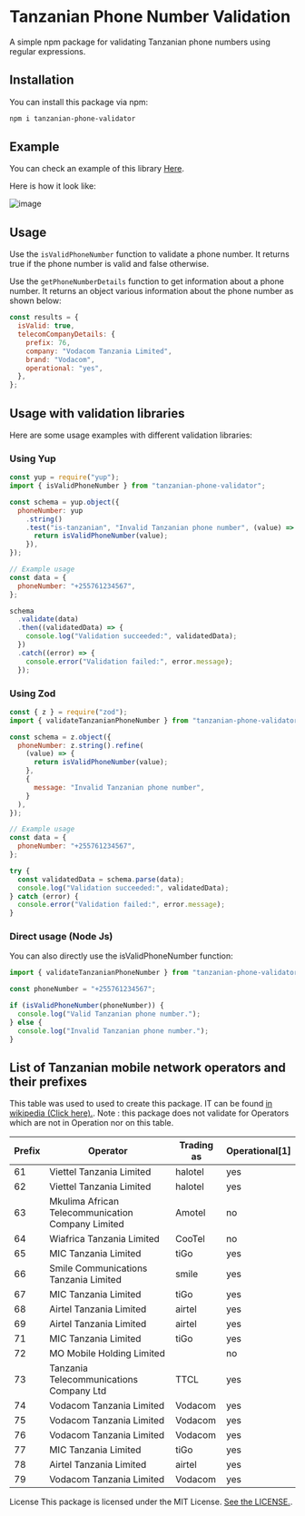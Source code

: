 # Tanzanian Phone Number Validation

A simple npm package for validating Tanzanian phone numbers using regular expressions.

## Installation

You can install this package via npm:

```bash
npm i tanzanian-phone-validator
```

## Example

You can check an example of this library [Here](https://tanzania-phone-validator-playground.vercel.app/).

Here is how it look like:

![image](https://github.com/fredygerman/tanzanian-phone-validator/blob/main/screenshots/ScreenShot.png?raw=true)

## Usage

Use the `isValidPhoneNumber` function to validate a phone number. It returns true if the phone number is valid and false otherwise.

Use the `getPhoneNumberDetails` function to get information about a phone number. It returns an object various information about the phone number as shown below:

```js
const results = {
  isValid: true,
  telecomCompanyDetails: {
    prefix: 76,
    company: "Vodacom Tanzania Limited",
    brand: "Vodacom",
    operational: "yes",
  },
};
```

## Usage with validation libraries

Here are some usage examples with different validation libraries:

### Using Yup

```js
const yup = require("yup");
import { isValidPhoneNumber } from "tanzanian-phone-validator";

const schema = yup.object({
  phoneNumber: yup
    .string()
    .test("is-tanzanian", "Invalid Tanzanian phone number", (value) => {
      return isValidPhoneNumber(value);
    }),
});

// Example usage
const data = {
  phoneNumber: "+255761234567",
};

schema
  .validate(data)
  .then((validatedData) => {
    console.log("Validation succeeded:", validatedData);
  })
  .catch((error) => {
    console.error("Validation failed:", error.message);
  });
```

### Using Zod

```js
const { z } = require("zod");
import { validateTanzanianPhoneNumber } from "tanzanian-phone-validator";

const schema = z.object({
  phoneNumber: z.string().refine(
    (value) => {
      return isValidPhoneNumber(value);
    },
    {
      message: "Invalid Tanzanian phone number",
    }
  ),
});

// Example usage
const data = {
  phoneNumber: "+255761234567",
};

try {
  const validatedData = schema.parse(data);
  console.log("Validation succeeded:", validatedData);
} catch (error) {
  console.error("Validation failed:", error.message);
}
```

### Direct usage (Node Js)

You can also directly use the isValidPhoneNumber function:

```js
import { validateTanzanianPhoneNumber } from "tanzanian-phone-validator";

const phoneNumber = "+255761234567";

if (isValidPhoneNumber(phoneNumber)) {
  console.log("Valid Tanzanian phone number.");
} else {
  console.log("Invalid Tanzanian phone number.");
}
```

## List of Tanzanian mobile network operators and their prefixes

This table was used to used to create this package. IT can be found [in wikipedia (Click here).](https://en.wikipedia.org/wiki/Telephone_numbers_in_Tanzania).
Note : this package does not validate for Operators which are not in Operation nor on this table.

| Prefix | Operator                                          | Trading as | Operational[1] |
| ------ | ------------------------------------------------- | ---------- | -------------- |
| 61     | Viettel Tanzania Limited                          | halotel    | yes            |
| 62     | Viettel Tanzania Limited                          | halotel    | yes            |
| 63     | Mkulima African Telecommunication Company Limited | Amotel     | no             |
| 64     | Wiafrica Tanzania Limited                         | CooTel     | no             |
| 65     | MIC Tanzania Limited                              | tiGo       | yes            |
| 66     | Smile Communications Tanzania Limited             | smile      | yes            |
| 67     | MIC Tanzania Limited                              | tiGo       | yes            |
| 68     | Airtel Tanzania Limited                           | airtel     | yes            |
| 69     | Airtel Tanzania Limited                           | airtel     | yes            |
| 71     | MIC Tanzania Limited                              | tiGo       | yes            |
| 72     | MO Mobile Holding Limited                         |            | no             |
| 73     | Tanzania Telecommunications Company Ltd           | TTCL       | yes            |
| 74     | Vodacom Tanzania Limited                          | Vodacom    | yes            |
| 75     | Vodacom Tanzania Limited                          | Vodacom    | yes            |
| 76     | Vodacom Tanzania Limited                          | Vodacom    | yes            |
| 77     | MIC Tanzania Limited                              | tiGo       | yes            |
| 78     | Airtel Tanzania Limited                           | airtel     | yes            |
| 79     | Vodacom Tanzania Limited                          | Vodacom    | yes            |

License
This package is licensed under the MIT License. [See the LICENSE.](https://github.com/fredygerman/tanzanian-phone-validator/blob/main/LICENSE.md).
